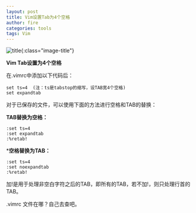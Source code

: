 ```yaml
---
layout: post
title: Vim设置Tab为4个空格
author: fire
categories: tools
tags: Vim
---
```


![title](https://sideproject.cn/images/title/title_017.jpg){:class="image-title"}

**Vim Tab设置为4个空格**

在.vimrc中添加以下代码后：

```
set ts=4  (注：ts是tabstop的缩写，设TAB宽4个空格)
set expandtab
```

对于已保存的文件，可以使用下面的方法进行空格和TAB的替换：

**TAB替换为空格：**

```
:set ts=4
:set expandtab
:%retab!
```

***空格替换为TAB：**

```
:set ts=4
:set noexpandtab
:%retab!
```

加!是用于处理非空白字符之后的TAB，即所有的TAB，若不加!，则只处理行首的TAB。

.vimrc  文件在哪？自己去查吧。